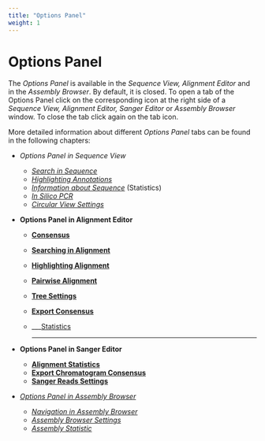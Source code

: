 ```yaml
---
title: "Options Panel"
weight: 1
---
```



# Options Panel

The _Options Panel_ is available in the _Sequence View,_ _Alignment Editor_ and in the _Assembly Browser_. By default, it is closed.
To open a tab of the Options Panel click on the corresponding icon at the right side of a _Sequence View, _Alignment Editor, Sanger Editor__ or _Assembly Browser_ window. To close the tab click again on the tab icon.

More detailed information about different _Options Panel_ tabs can be found in the following chapters:

*   _Options Panel in Sequence View_
    *   [_Search in Sequence_](searching-in-sequence.md)
    *   [_Highlighting Annotations_](highlighting-annotations.md)
    *   [_Information about Sequence_](information-about-sequence.md) (Statistics)
    *   _[In Silico PCR](in-silico-pcr.md)_
    *   _[Circular View Settings](circular-view-settings.md)_

*   ____Options Panel in Alignment Editor____
    *   ____[Consensus](consensus.md)____
    *   ____[Searching in Alignment](searching-in-alignment.md)____
    *   ____[Highlighting Alignment](highlighting-alignment.md)____
    *   ____[Pairwise Alignment](pairwise-alignment.md)____
    *   ____[Tree Settings](tree-settings.md)____
    *   ____[Export Consensus](export-consensus.md)____
    *   ___[Statistics](statistics.md)

        ___
*   ____Options Panel in Sanger Editor____
    *   ____[Alignment Statistics](alignment-statistics.md)____
    *   ____[Export Chromatogram Consensus](export-chromatogram-consensus.md)____
    *   ____[Sanger Reads Settings](sanger-reads-settings.md)____

*   [_Options Panel in Assembly Browser_](options-panel-in-assembly-browser.md)
    *   [_Navigation in Assembly Browser_](navigation-in-assembly-browser.md)
    *   [_Assembly Browser Settings_](assembly-browser-settings.md)
    *   [_Assembly Statistic_](assembly-statistics.md)
